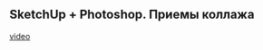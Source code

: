 ## SketchUp + Photoshop. Приемы коллажа

[video](https://player.softculture.cc/embed/online/DIK/DIK_1.1.11_L4-9_Lecture_SketchUp_to_Photoshop_Collages)